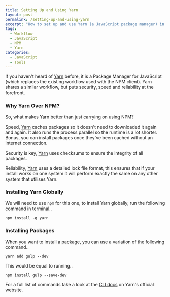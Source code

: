 ```yaml
---
title: Setting Up and Using Yarn
layout: post
permalink: /setting-up-and-using-yarn
excerpt: "How to set up and use Yarn (a JavaScript package manager) in replace of NPM whilst keeping your usual workflow."
tags: 
  - Workflow
  - JavaScript
  - NPM
  - Yarn
categories: 
  - JavaScript 
  - Tools
---
```

If you haven't heard of [Yarn](https://yarnpkg.com/) before, it is a Package Manager for JavaScript (which replaces the existing workflow used with the NPM client). Yarn shares a similar workflow, but puts security, speed and reliability at the forefront. 

### Why Yarn Over NPM?

So, what makes Yarn better than just carrying on using NPM?

Speed, [Yarn](https://yarnpkg.com/) caches packages so it doesn't need to downloaded it again and again. It also runs the process parallel so the runtime is a lot shorter. Bonus, you can install packages once they've been cached without an internet connection. 
  
Security is key, [Yarn](https://yarnpkg.com/) uses checksums to ensure the integrity of all packages. 

Reliability, [Yarn](https://yarnpkg.com/) uses a detailed lock file format, this ensures that if your install works on one system it will perform exactly the same on any other system that utilises Yarn.

### Installing Yarn Globally

We will need to use `npm` for this one, to install Yarn globally, run the following command in terminal..

```
npm install -g yarn  
```

### Installing Packages

When you want to install a package, you can use a variation of the following command..

```
yarn add gulp --dev
```

This would be equal to running..

```
npm install gulp --save-dev  
```  

For a full list of commands take a look at the [CLI docs](https://yarnpkg.com/en/docs/cli/) on Yarn's official website.